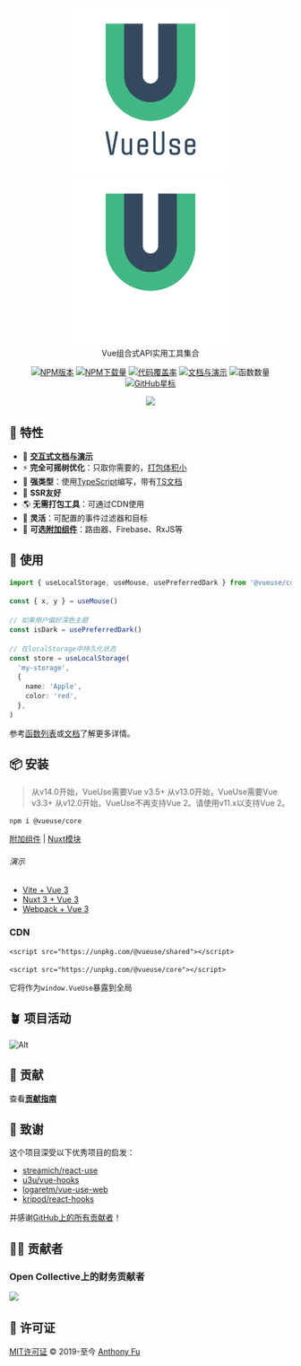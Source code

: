<p align="center">
<a href="https://github.com/vueuse/vueuse#gh-light-mode-only">
  <img src="https://raw.githubusercontent.com/vueuse/vueuse/main/packages/public/logo-vertical.png#gh-light-mode-only" alt="VueUse - Vue组合式API工具集合" width="300">
</a>
<a href="https://github.com/vueuse/vueuse#gh-dark-mode-only">
  <img src="https://raw.githubusercontent.com/vueuse/vueuse/main/packages/public/logo-vertical-dark.png#gh-dark-mode-only" alt="VueUse - Vue组合式API工具集合" width="300">
</a>
<br>
Vue组合式API实用工具集合
</p>

<p align="center">
<a href="https://www.npmjs.com/package/@vueuse/core" target="__blank"><img src="https://img.shields.io/npm/v/@vueuse/core?color=a1b858&label=" alt="NPM版本"></a>
<a href="https://www.npmjs.com/package/@vueuse/core" target="__blank"><img alt="NPM下载量" src="https://img.shields.io/npm/dm/@vueuse/core?color=50a36f&label="></a>
<a href="https://app.codecov.io/gh/vueuse/vueuse"><img alt="代码覆盖率" src="https://img.shields.io/codecov/c/github/vueuse/vueuse?color=42b883&labelColor=354a5e"></a>
<a href="https://vueuse.org" target="__blank"><img src="https://img.shields.io/static/v1?label=&message=docs%20%26%20demos&color=1e8a7a" alt="文档与演示"></a>
<img alt="函数数量" src="https://vueuse.org/badge-function-count.svg">
<br>
<a href="https://github.com/vueuse/vueuse" target="__blank"><img alt="GitHub星标" src="https://img.shields.io/github/stars/vueuse/vueuse?style=social"></a>
</p>

<p align="center">
  <a href="https://cdn.jsdelivr.net/gh/antfu/static/sponsors.svg">
    <img src='https://cdn.jsdelivr.net/gh/antfu/static/sponsors.svg'>
  </a>
</p>

## 🚀 特性

- 🎪 [**交互式文档与演示**](https://vueuse.org)
- ⚡ **完全可摇树优化**：只取你需要的，[打包体积小](https://vueuse.org/export-size)
- 🦾 **强类型**：使用[TypeScript](https://www.typescriptlang.org/)编写，带有[TS文档](https://github.com/microsoft/tsdoc)
- 🔋 **SSR友好**
- 🌎 **无需打包工具**：可通过CDN使用
- 🔩 **灵活**：可配置的事件过滤器和目标
- 🔌 **可选[附加组件](https://vueuse.org/add-ons)**：路由器、Firebase、RxJS等

## 🦄 使用

```ts
import { useLocalStorage, useMouse, usePreferredDark } from '@vueuse/core'

const { x, y } = useMouse()

// 如果用户偏好深色主题
const isDark = usePreferredDark()

// 在localStorage中持久化状态
const store = useLocalStorage(
  'my-storage',
  {
    name: 'Apple',
    color: 'red',
  },
)
```

参考[函数列表](https://vueuse.org/functions)或[文档](https://vueuse.org/)了解更多详情。

## 📦 安装

> 从v14.0开始，VueUse需要Vue v3.5+
> 从v13.0开始，VueUse需要Vue v3.3+
> 从v12.0开始，VueUse不再支持Vue 2。请使用v11.x以支持Vue 2。

```bash
npm i @vueuse/core
```

[附加组件](https://vueuse.org/add-ons.html) | [Nuxt模块](https://vueuse.org/guide/index.html#nuxt)

###### 演示

- [Vite + Vue 3](https://github.com/vueuse/vueuse-vite-starter)
- [Nuxt 3 + Vue 3](https://github.com/antfu/vitesse-nuxt3)
- [Webpack + Vue 3](https://github.com/vueuse/vueuse-vue3-example)

### CDN

```vue
<script src="https://unpkg.com/@vueuse/shared"></script>

<script src="https://unpkg.com/@vueuse/core"></script>
```

它将作为`window.VueUse`暴露到全局

## 🪴 项目活动

![Alt](https://repobeats.axiom.co/api/embed/a406ba7461a6a087dbdb14d4395046c948d44c51.svg 'Repobeats分析图像')

## 🧱 贡献

查看[**贡献指南**](https://vueuse.org/contributing)

## 🌸 致谢

这个项目深受以下优秀项目的启发：

- [streamich/react-use](https://github.com/streamich/react-use)
- [u3u/vue-hooks](https://github.com/u3u/vue-hooks)
- [logaretm/vue-use-web](https://github.com/logaretm/vue-use-web)
- [kripod/react-hooks](https://github.com/kripod/react-hooks)

并感谢[GitHub上的所有贡献者](https://github.com/vueuse/vueuse/graphs/contributors)！

## 👨‍🚀 贡献者

### Open Collective上的财务贡献者

<a href="https://opencollective.com/vueuse"><img src="https://opencollective.com/vueuse/individuals.svg?width=890"></a>

## 📄 许可证

[MIT许可证](https://github.com/vueuse/vueuse/blob/main/LICENSE) © 2019-至今 [Anthony Fu](https://github.com/antfu)